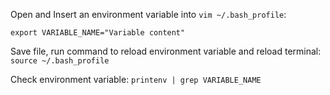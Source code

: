 Open and Insert an environment variable into `vim ~/.bash_profile`:
```
export VARIABLE_NAME="Variable content"
```

Save file, run command to reload environment variable and reload terminal: `source ~/.bash_profile`

Check environment variable: `printenv | grep VARIABLE_NAME`
